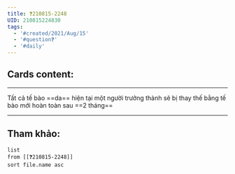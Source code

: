 ```yaml
---
title: ❓210815-2248
UID: 210815224830
tags:
  - '#created/2021/Aug/15'
  - '#question❓'
  - '#daily'
---
```


## Cards content:
---

Tất cả tế bào ==da== hiện tại một người trưởng thành sẽ bị thay thế bằng tế bào mới hoàn toàn sau ==2 tháng==
<!--SR:!2021-09-29,28,270!2021-09-25,29,270-->

---

## Tham khảo:
```dataview
list
from [[❓210815-2248]]
sort file.name asc
```